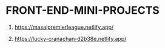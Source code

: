 # FRONT-END-MINI-PROJECTS

1. https://masaipremierleague.netlify.app/

2. https://lucky-cranachan-d2b38e.netlify.app/
